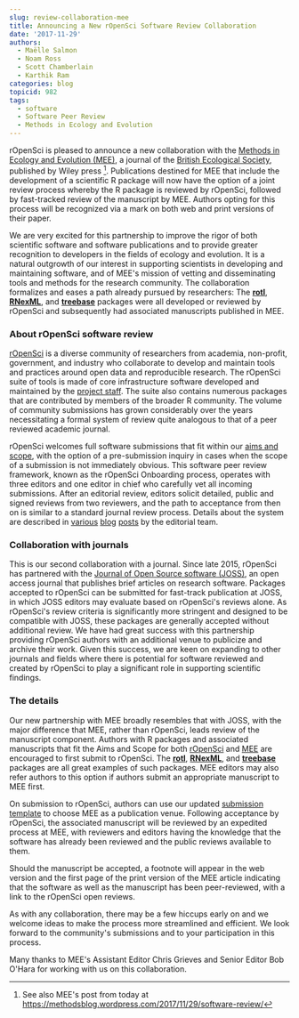 ```yaml
---
slug: review-collaboration-mee
title: Announcing a New rOpenSci Software Review Collaboration
date: '2017-11-29'
authors:
  - Maëlle Salmon
  - Noam Ross
  - Scott Chamberlain
  - Karthik Ram
categories: blog
topicid: 982
tags:
  - software
  - Software Peer Review
  - Methods in Ecology and Evolution
---
```



rOpenSci is pleased to announce a new collaboration with the [Methods in Ecology and Evolution (MEE)][meehome], a journal of the [British Ecological Society][bes], published by Wiley press [^1]. Publications destined for MEE that include the development of a scientific R package will now have the option of a joint review process whereby the R package is reviewed by rOpenSci, followed by fast-tracked review of the manuscript by MEE. Authors opting for this process will be recognized via a mark on both web and print versions of their paper. 

We are very excited for this partnership to improve the rigor of both scientific software and software publications and to provide greater recognition to developers in the fields of ecology and evolution.  It is a natural outgrowth of our interest in supporting scientists in developing and maintaining software, and of MEE's mission of vetting and disseminating tools and methods for the research community. The collaboration formalizes and eases a path already pursued by researchers: The [**rotl**][rotlmee], [**RNexML**][RNeXMLmee], and [**treebase**][treebasemee] packages were all developed or reviewed by rOpenSci and subsequently had associated manuscripts published in MEE.

### About rOpenSci software review

[rOpenSci][ro] is a diverse community of researchers from academia, non-profit, government, and industry who collaborate to develop and maintain tools and practices around open data and reproducible research. The rOpenSci suite of tools is made of core infrastructure software developed and maintained by the [project staff][roteam]. The suite also contains numerous packages that are contributed by members of the broader R community. The volume of community submissions has grown considerably over the years necessitating a formal system of review quite analogous to that of a peer reviewed academic journal. 

rOpenSci welcomes full software submissions that fit within our [aims and scope][fit], with the option of a pre-submission inquiry in cases when the scope of a submission is not immediately obvious. This software peer review framework, known as the rOpenSci Onboarding process, operates with three editors and one editor in chief who carefully vet all incoming submissions. After an editorial review, editors solicit detailed, public and signed reviews from two reviewers, and the path to acceptance from then on is similar to a standard journal review process. Details about the system are described in [various][post1] [blog][post2] [posts][post3] by the editorial team.

### Collaboration with journals 

This is our second collaboration with a journal. Since late 2015, rOpenSci has partnered with the [Journal of Open Source software (JOSS)][joss], an open access journal that publishes brief articles on research software. Packages accepted to rOpenSci can be submitted for fast-track publication at JOSS, in which JOSS editors may evaluate based on rOpenSci's reviews alone. As rOpenSci's review criteria is significantly more stringent and designed to be compatible with JOSS, these packages are generally accepted without additional review. We have had great success with this partnership providing rOpenSci authors with an additional venue to publicize and archive their work. Given this success, we are keen on expanding to other journals and fields where there is potential for software reviewed and created by rOpenSci to play a significant role in supporting scientific findings.

### The details

Our new partnership with MEE broadly resembles that with JOSS, with the major difference that MEE, rather than rOpenSci, leads review of the manuscript component.  Authors with R packages and associated manuscripts that fit the Aims and Scope for both [rOpenSci][fit] and [MEE][meeaimsscope] are encouraged to first submit to rOpenSci. The [**rotl**][rotlmee], [**RNexML**][RNeXMLmee], and [**treebase**][treebasemee] packages are all great examples of such packages. MEE editors may also refer authors to this option if authors submit an appropriate manuscript to MEE first. 

On submission to rOpenSci, authors can use our updated [submission template][subtemp] to choose MEE as a publication venue. Following acceptance by rOpenSci, the associated manuscript will be reviewed by an expedited process at MEE, with reviewers and editors having the knowledge that the software has already been reviewed and the public reviews available to them.  

Should the manuscript be accepted, a footnote will appear in the web version and the first page of the print version of the MEE article indicating that the software as well as the manuscript has been peer-reviewed, with a link to the rOpenSci open reviews.

As with any collaboration, there may be a few hiccups early on and we welcome ideas to make the process more streamlined and efficient. We look forward to the community's submissions and to your participation in this process.

Many thanks to MEE's Assistant Editor Chris Grieves and Senior Editor Bob O'Hara for working with us on this collaboration.

[^1]: See also MEE's post from today at <https://methodsblog.wordpress.com/2017/11/29/software-review/>

[onrepo]: https://github.com/ropensci/software-review/
[ro]: https://ropensci.org/
[roteam]: https://ropensci.org/about#team
[joss]: http://joss.theoj.org/
[meehome]: http://besjournals.onlinelibrary.wiley.com/hub/journal/10.1111/(ISSN)2041-210X/
[subtemp]: https://github.com/ropensci/software-review/issues/new
[post1]: https://ropensci.org/blog/2016/03/28/software-review/
[post2]: https://ropensci.org/blog/2017/09/01/nf-softwarereview/
[post3]: https://ropensci.org/blog/2017/09/11/software-review-update/
[fit]: https://devguide.ropensci.org/policies.html#aims-and-scope
[policies]: https://devguide.ropensci.org/policies.html
[rotl]: https://github.com/ropensci/rotl
[rotlmee]: http://onlinelibrary.wiley.com/doi/10.1111/2041-210X.12593/abstract
[meeaimsscope]: http://www.methodsinecologyandevolution.org/view/0/aimsAndScope.html
[treebasemee]: http://onlinelibrary.wiley.com/doi/10.1111/j.2041-210X.2012.00247.x/abstract
[RNeXMLmee]: http://onlinelibrary.wiley.com/doi/10.1111/2041-210X.12469/abstract
[bes]: http://www.britishecologicalsociety.org/
